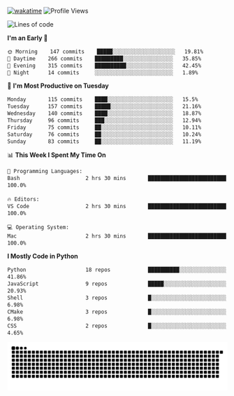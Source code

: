 [![wakatime](https://wakatime.com/badge/user/b920b284-3cde-4cd4-b72e-f7f22d050b16.svg)](https://wakatime.com/@b920b284-3cde-4cd4-b72e-f7f22d050b16)
![Profile Views](http://img.shields.io/badge/Profile%20Views-4586-blue)
<!--START_SECTION:waka-->
![Lines of code](https://img.shields.io/badge/From%20Hello%20World%20I%27ve%20Written--775%20Thousand%20lines%20of%20code-blue)

**I'm an Early 🐤** 

```text
🌞 Morning    147 commits    █████░░░░░░░░░░░░░░░░░░░░   19.81% 
🌆 Daytime    266 commits    █████████░░░░░░░░░░░░░░░░   35.85% 
🌃 Evening    315 commits    ██████████░░░░░░░░░░░░░░░   42.45% 
🌙 Night      14 commits     ░░░░░░░░░░░░░░░░░░░░░░░░░   1.89%

```
📅 **I'm Most Productive on Tuesday** 

```text
Monday       115 commits    ████░░░░░░░░░░░░░░░░░░░░░   15.5% 
Tuesday      157 commits    █████░░░░░░░░░░░░░░░░░░░░   21.16% 
Wednesday    140 commits    ████░░░░░░░░░░░░░░░░░░░░░   18.87% 
Thursday     96 commits     ███░░░░░░░░░░░░░░░░░░░░░░   12.94% 
Friday       75 commits     ██░░░░░░░░░░░░░░░░░░░░░░░   10.11% 
Saturday     76 commits     ██░░░░░░░░░░░░░░░░░░░░░░░   10.24% 
Sunday       83 commits     ██░░░░░░░░░░░░░░░░░░░░░░░   11.19%

```


📊 **This Week I Spent My Time On** 

```text
💬 Programming Languages: 
Bash                     2 hrs 30 mins       █████████████████████████   100.0%

🔥 Editors: 
VS Code                  2 hrs 30 mins       █████████████████████████   100.0%

💻 Operating System: 
Mac                      2 hrs 30 mins       █████████████████████████   100.0%

```

**I Mostly Code in Python** 

```text
Python                   18 repos            ██████████░░░░░░░░░░░░░░░   41.86% 
JavaScript               9 repos             █████░░░░░░░░░░░░░░░░░░░░   20.93% 
Shell                    3 repos             █░░░░░░░░░░░░░░░░░░░░░░░░   6.98% 
CMake                    3 repos             █░░░░░░░░░░░░░░░░░░░░░░░░   6.98% 
CSS                      2 repos             █░░░░░░░░░░░░░░░░░░░░░░░░   4.65%

```



<!--END_SECTION:waka-->
![Snake animation](https://raw.githubusercontent.com/timmypidashev/timmypidashev/main/commits.svg)
